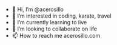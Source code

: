 - 👋 Hi, I’m @acerosillo
- 👀 I’m interested in coding, karate, travel
- 🌱 I’m currently learning to live
- 💞️ I’m looking to collaborate on life
- 📫 How to reach me acerosillo.com

<!---
acerosillo/acerosillo is a ✨ special ✨ repository because its `README.md` (this file) appears on your GitHub profile.
You can click the Preview link to take a look at your changes.
--->
